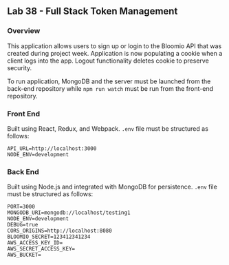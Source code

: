 ## Lab 38 - Full Stack Token Management

### Overview

This application allows users to sign up or login to the Bloomio API that was created during project week.
Application is now populating a cookie when a client logs into the app. Logout functionality deletes cookie to preserve security.

To run application, MongoDB and the server must be launched from the back-end repository while `npm run watch` must be run from the front-end repository.

### Front End

Built using React, Redux, and Webpack. `.env` file must be structured as follows:

```
API_URL=http://localhost:3000
NODE_ENV=development
```

### Back End

Built using Node.js and integrated with MongoDB for persistence. `.env` file must be structured as follows:
```
PORT=3000
MONGODB_URI=mongodb://localhost/testing1
NODE_ENV=development
DEBUG=true
CORS_ORIGINS=http://localhost:8080
BLOOMIO_SECRET=123412341234
AWS_ACCESS_KEY_ID=
AWS_SECRET_ACCESS_KEY=
AWS_BUCKET=
```